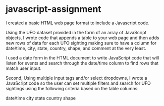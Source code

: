 # javascript-assignment

I created a basic HTML web page format to include a Javascript code. 


Using the UFO dataset provided in the form of an array of JavaScript objects, I wrote code that appends a table to your web page and then adds new rows of data for each UFO sighting making sure to have a column for date/time, city, state, country, shape, and comment at the very least.

I used a date form in the HTML document to write JavaScript code that will listen for events and search through the date/time column to find rows that match user input.

Second, 
Using multiple input tags and/or select dropdowns, I wrote a JavaScript code so the user can set multiple filters and search for UFO sightings using the following criteria based on the table columns:

date/time
city
state
country
shape
